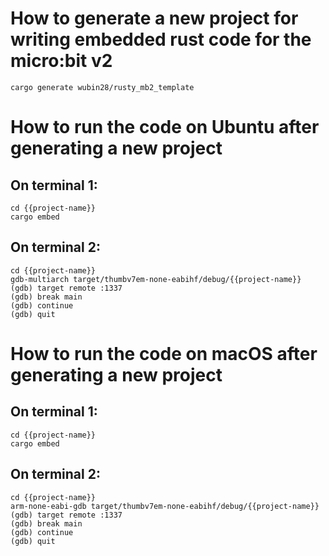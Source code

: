 # How to generate a new project for writing embedded rust code for the micro:bit v2
```
cargo generate wubin28/rusty_mb2_template
```

# How to run the code on Ubuntu after generating a new project

## On terminal 1:
```
cd {{project-name}}
cargo embed
```

## On terminal 2:
```
cd {{project-name}}
gdb-multiarch target/thumbv7em-none-eabihf/debug/{{project-name}}
(gdb) target remote :1337
(gdb) break main
(gdb) continue
(gdb) quit
```

# How to run the code on macOS after generating a new project

## On terminal 1:
```
cd {{project-name}}
cargo embed
```

## On terminal 2:
```
cd {{project-name}}
arm-none-eabi-gdb target/thumbv7em-none-eabihf/debug/{{project-name}}
(gdb) target remote :1337
(gdb) break main
(gdb) continue
(gdb) quit
```